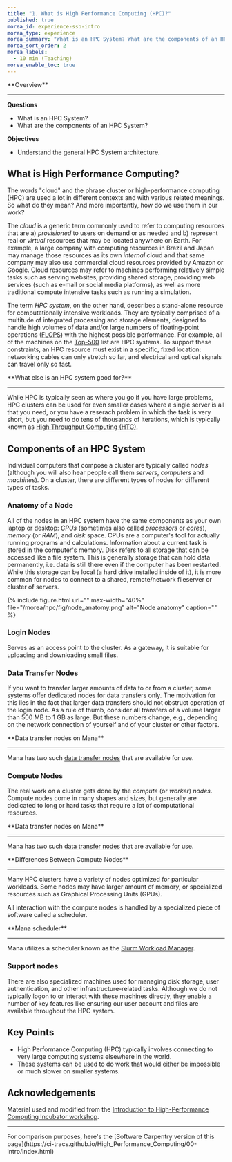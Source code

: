 ```yaml
---
title: "1. What is High Performance Computing (HPC)?"
published: true
morea_id: experience-ssb-intro
morea_type: experience
morea_summary: "What is an HPC System? What are the components of an HPC system?"
morea_sort_order: 2
morea_labels:
  - 10 min (Teaching)
morea_enable_toc: true
---
```


<div class="alert alert-success mt-3" role="alert" markdown="1">
<i class="fa-solid fa-globe fa-xl"></i> **Overview**
<hr/>

**Questions**
  * What is an HPC System?
  * What are the components of an HPC System?

**Objectives**
  * Understand the general HPC System architecture.
</div>


## What is High Performance Computing?

The words "cloud" and the phrase cluster or high-performance computing (HPC)
are used a lot in different contexts and with various related meanings.
So what do they mean? And more importantly, how do we use them in our work?

The *cloud* is a generic term commonly used to refer to computing resources
that are a) *provisioned* to users on demand or as needed and b) represent real
or *virtual* resources that may be located anywhere on Earth. For example, a
large company with computing resources in Brazil and Japan may manage
those resources as its own *internal* cloud and that same company may also
use commercial cloud resources provided by Amazon or Google. Cloud
resources may refer to machines performing relatively simple tasks such as
serving websites, providing shared storage, providing web services (such as
e-mail or social media platforms), as well as more traditional compute
intensive tasks such as running a simulation.

The term *HPC system*, on the other hand, describes a stand-alone resource for
computationally intensive workloads. They are typically comprised of a
multitude of integrated processing and storage elements, designed to handle
high volumes of data and/or large numbers of floating-point operations
([FLOPS](https://en.wikipedia.org/wiki/FLOPS)) with the highest possible
performance. For example, all of the machines on the
[Top-500](https://www.top500.org) list are HPC systems. To support these
constraints, an HPC resource must exist in a specific, fixed location:
networking cables can only stretch so far, and electrical and optical signals
can travel only so fast.

<div class="alert alert-info" role="alert" markdown="1">
<i class="fa-solid fa-circle-info fa-xl"></i> **What else is an HPC system good for?**
<hr/>

While HPC is typically seen as where you go if you have large problems, HPC
clusters can be used for even smaller cases where a single server is all that you need,
or you have a reserach problem in which the task is very short, but you need to do tens
of thousands of iterations, which is typically known as
[High Throughput Computing (HTC)](https://en.wikipedia.org/wiki/High-throughput_computing).
</div>

## Components of an HPC System

Individual computers that compose a cluster are typically called *nodes*
(although you will also hear people call them *servers*, *computers* and
*machines*). On a cluster, there are different types of nodes for different
types of tasks.

### Anatomy of a Node

All of the nodes in an HPC system have the same components as your own laptop
or desktop: *CPUs* (sometimes also called *processors* or *cores*), *memory*
(or *RAM*), and *disk* space. CPUs are a computer's tool for actually running
programs and calculations. Information about a current task is stored in the
computer's memory. Disk refers to all storage that can be accessed like a file
system. This is generally storage that can hold data permanently, i.e. data is
still there even if the computer has been restarted. While this storage can be
local (a hard drive installed inside of it), it is more common for nodes to
connect to a shared, remote/network fileserver or cluster of servers.

{% include figure.html url="" max-width="40%" file="/morea/hpc/fig/node_anatomy.png" alt="Node anatomy" caption="" %}

### Login Nodes

Serves as an access point to the cluster. As a gateway,
it is suitable for uploading and downloading small files.

### Data Transfer Nodes

If you want to transfer larger amounts of data to or from a cluster, some
systems offer dedicated nodes for data transfers only. The motivation for
this lies in the fact that larger data transfers should not obstruct
operation of the login node. As a rule of thumb, consider all transfers of
a volume larger than 500 MB to 1 GB as large. But these numbers change,
e.g., depending on the network connection of yourself and of your cluster
or other factors.

<div class="alert alert-info" role="alert" markdown="1">
<i class="fa-solid fa-circle-info fa-xl"></i> **Data transfer nodes on Mana**
<hr/>

Mana has two such [data transfer nodes](https://www.hawaii.edu/bwiki/display/HPC/Data+transfer+Questions)
that are available for use.
</div>

### Compute Nodes

The real work on a cluster gets done by the *compute* (or *worker*) *nodes*.
Compute nodes come in many shapes and sizes, but generally are dedicated to long
or hard tasks that require a lot of computational resources.

<div class="alert alert-info" role="alert" markdown="1">
<i class="fa-solid fa-circle-info fa-xl"></i> **Data transfer nodes on Mana**
<hr/>

Mana has two such [data transfer nodes](https://www.hawaii.edu/bwiki/display/HPC/Data+transfer+Questions)
that are available for use.
</div>

<div class="alert alert-info" role="alert" markdown="1">
<i class="fa-solid fa-circle-info fa-xl"></i> **Differences Between Compute Nodes**
<hr/>

Many HPC clusters have a variety of nodes optimized for particular workloads.
Some nodes may have larger amount of memory, or specialized resources such as
Graphical Processing Units (GPUs).
</div>

All interaction with the compute nodes is handled by a specialized piece of
software called a scheduler.

<div class="alert alert-info" role="alert" markdown="1">
<i class="fa-solid fa-circle-info fa-xl"></i> **Mana scheduler**
<hr/>

Mana utilizes a scheduler known as the
[Slurm Workload Manager](https://slurm.schedmd.com/overview.html).
</div>

### Support nodes

There are also specialized machines used for managing disk storage, user
authentication, and other infrastructure-related tasks. Although we do not
typically logon to or interact with these machines directly, they enable a
number of key features like ensuring our user account and files are available
throughout the HPC system.

## Key Points

<div class="alert alert-success" role="alert" markdown="1">

* High Performance Computing (HPC) typically involves connecting to very large computing systems elsewhere in the world.
* These systems can be used to do work that would either be impossible or much slower on smaller systems.
</div>

## Acknowledgements

Material used and modified from the [Introduction to High-Performance Computing Incubator workshop](https://carpentries-incubator.github.io/hpc-intro/).

<hr/>
For comparison purposes, here's the [Software Carpentry version of this page](https://ci-tracs.github.io/High_Performance_Computing/00-intro/index.html)
